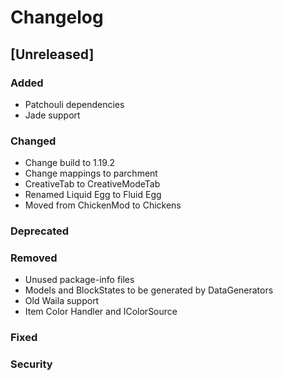 # Changelog

## [Unreleased]
### Added
- Patchouli dependencies
- Jade support

### Changed
- Change build to 1.19.2
- Change mappings to parchment
- CreativeTab to CreativeModeTab
- Renamed Liquid Egg to Fluid Egg
- Moved from ChickenMod to Chickens

### Deprecated

### Removed
- Unused package-info files
- Models and BlockStates to be generated by DataGenerators
- Old Waila support
- Item Color Handler and IColorSource

### Fixed

### Security

